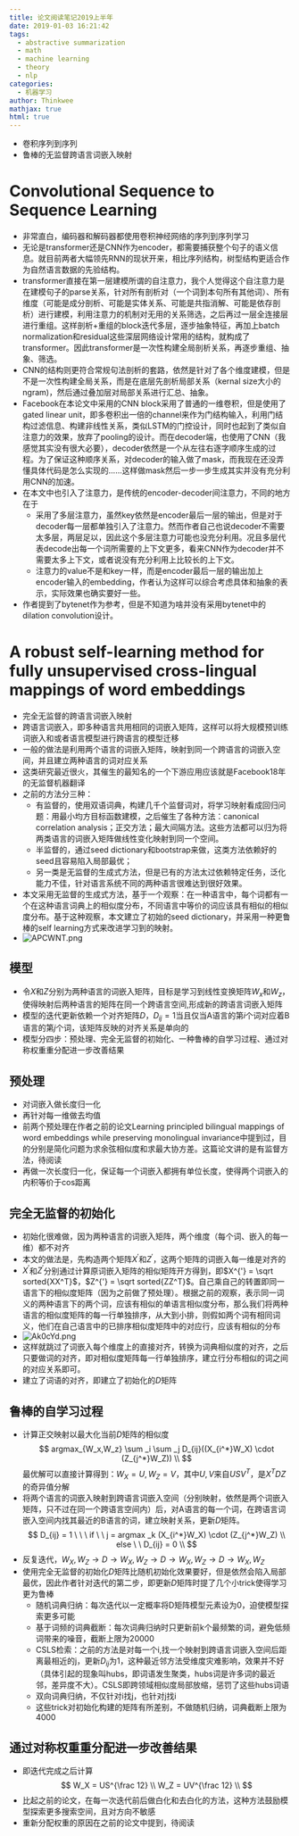 ```yaml
---
title: 论文阅读笔记2019上半年
date: 2019-01-03 16:21:42
tags:
  - abstractive summarization
  - math
  - machine learning
  -	theory
  -	nlp
categories:
  - 机器学习
author: Thinkwee
mathjax: true
html: true
---
```


-	卷积序列到序列
-	鲁棒的无监督跨语言词嵌入映射
<!--more--> 

# Convolutional Sequence to Sequence Learning
-	非常直白，编码器和解码器都使用卷积神经网络的序列到序列学习
-	无论是transformer还是CNN作为encoder，都需要捕获整个句子的语义信息。就目前两者大幅领先RNN的现状开来，相比序列结构，树型结构更适合作为自然语言数据的先验结构。
-	transformer直接在第一层建模所谓的自注意力，我个人觉得这个自注意力是在建模句子的parse关系，针对所有剖析对（一个词到本句所有其他词）、所有维度（可能是成分剖析、可能是实体关系、可能是共指消解、可能是依存剖析）进行建模，利用注意力的机制对无用的关系筛选，之后再过一层全连接层进行重组。这样剖析+重组的block迭代多层，逐步抽象特征，再加上batch normalization和residual这些深层网络设计常用的结构，就构成了transformer。因此transformer是一次性构建全局剖析关系，再逐步重组、抽象、筛选。
-	CNN的结构则更符合常规句法剖析的套路，依然是针对了各个维度建模，但是不是一次性构建全局关系，而是在底层先剖析局部关系（kernal size大小的ngram)，然后通过叠加层对局部关系进行汇总、抽象。
-	Facebook在本论文中采用的CNN block采用了普通的一维卷积，但是使用了gated linear unit，即多卷积出一倍的channel来作为门结构输入，利用门结构过滤信息、构建非线性关系，类似LSTM的门控设计，同时也起到了类似自注意力的效果，放弃了pooling的设计。而在decoder端，也使用了CNN（我感觉其实没有很大必要），decoder依然是一个从左往右逐字顺序生成的过程。为了保证这种顺序关系，对decoder的输入做了mask，而我现在还没弄懂具体代码是怎么实现的......这样做mask然后一步一步生成其实并没有充分利用CNN的加速。
-	在本文中也引入了注意力，是传统的encoder-decoder间注意力，不同的地方在于
	-	采用了多层注意力，虽然key依然是encoder最后一层的输出，但是对于decoder每一层都单独引入了注意力。然而作者自己也说decoder不需要太多层，两层足以，因此这个多层注意力可能也没充分利用。况且多层代表decode出每一个词所需要的上下文更多，看来CNN作为decoder并不需要太多上下文，或者说没有充分利用上比较长的上下文。
	-	注意力的value不是和key一样，而是encoder最后一层的输出加上encoder输入的embedding，作者认为这样可以综合考虑具体和抽象的表示，实际效果也确实要好一些。
-	作者提到了bytenet作为参考，但是不知道为啥并没有采用bytenet中的dilation convolution设计。

# A robust self-learning method for fully unsupervised cross-lingual mappings of word embeddings
-	完全无监督的跨语言词嵌入映射
-	跨语言词嵌入，即多种语言共用相同的词嵌入矩阵，这样可以将大规模预训练词嵌入和或者语言模型进行跨语言的模型迁移
-	一般的做法是利用两个语言的词嵌入矩阵，映射到同一个跨语言的词嵌入空间，并且建立两种语言的词对应关系
-	这类研究最近很火，其催生的最知名的一个下游应用应该就是Facebook18年的无监督机器翻译
-	之前的方法分三种：
	-	有监督的，使用双语词典，构建几千个监督词对，将学习映射看成回归问题：用最小均方目标函数建模，之后催生了各种方法：canonical correlation analysis；正交方法；最大间隔方法。这些方法都可以归为将两类语言的词嵌入矩阵做线性变化映射到同一个空间。
	-	半监督的，通过seed dictionary和bootstrap来做，这类方法依赖好的seed且容易陷入局部最优；
	-	另一类是无监督的生成式方法，但是已有的方法太过依赖特定任务，泛化能力不佳，针对语言系统不同的两种语言很难达到很好效果。
-	本文采用无监督的生成式方法，基于一个观察：在一种语言中，每个词都有一个在这种语言词典上的相似度分布，不同语言中等价的词应该具有相似的相似度分布。基于这种观察，本文建立了初始的seed dictionary，并采用一种更鲁棒的self learning方式来改进学习到的映射。
-	![APCWNT.png](https://s2.ax1x.com/2019/03/11/APCWNT.png)

## 模型
-	令$X$和$Z$分别为两种语言的词嵌入矩阵，目标是学习到线性变换矩阵$W_x$和$W_z$，使得映射后两种语言的矩阵在同一个跨语言空间,形成新的跨语言词嵌入矩阵
-	模型的迭代更新依赖一个对齐矩阵$D$，$D_{ij}=1$当且仅当A语言的第$i$个词对应着B语言的第$j$个词，该矩阵反映的对齐关系是单向的
-	模型分四步：预处理、完全无监督的初始化、一种鲁棒的自学习过程、通过对称权重重分配进一步改善结果

## 预处理
-	对词嵌入做长度归一化
-	再针对每一维做去均值
-	前两个预处理在作者之前的论文Learning principled bilingual mappings of word embeddings while preserving monolingual invariance中提到过，目的分别是简化问题为求余弦相似度和求最大协方差。这篇论文讲的是有监督方法，待阅读
-	再做一次长度归一化，保证每一个词嵌入都拥有单位长度，使得两个词嵌入的内积等价于cos距离

## 完全无监督的初始化
-	初始化很难做，因为两种语言的词嵌入矩阵，两个维度（每个词、嵌入的每一维）都不对齐
-	本文的做法是，先构造两个矩阵$X^{'}$和$Z^{'}$，这两个矩阵的词嵌入每一维是对齐的
-	$X^{'}$和$Z^{'}$分别通过计算原词嵌入矩阵的相似矩阵开方得到，即$X^{'} = \sqrt sorted{XX^T}$，$Z^{'} = \sqrt sorted{ZZ^T}$。自己乘自己的转置即同一语言下的相似度矩阵（因为之前做了预处理）。根据之前的观察，表示同一词义的两种语言下的两个词，应该有相似的单语言相似度分布，那么我们将两种语言的相似度矩阵的每一行单独排序，从大到小排，则假如两个词有相同词义，他们在自己语言中的已排序相似度矩阵中的对应行，应该有相似的分布
-	![Ak0cYd.png](https://s2.ax1x.com/2019/03/13/Ak0cYd.png)
-	这样就跳过了词嵌入每个维度上的直接对齐，转换为词典相似度的对齐，之后只要做词的对齐，即对相似度矩阵每一行单独排序，建立行分布相似的词之间的对应关系即可。
-	建立了词语的对齐，即建立了初始化的$D$矩阵

## 鲁棒的自学习过程
-	计算正交映射以最大化当前$D$矩阵的相似度
	$$
	argmax_{W_x,W_z} \sum _i \sum _j D_{ij}((X_{i^*}W_X) \cdot (Z_{j^*}W_Z)) \\
	$$
	最优解可以直接计算得到：$W_X=U,W_Z=V$，其中$U,V$来自$USV^T$，是$X^TDZ$的奇异值分解
-	将两个语言的词嵌入映射到跨语言词嵌入空间（分别映射，依然是两个词嵌入矩阵，只不过在同一个跨语言空间内）后，对A语言的每一个词，在跨语言词嵌入空间内找其最近的B语言的词，建立映射关系，更新$D$矩阵。
	$$
	D_{ij} = 1 \ \ \ if  \ \ j = argmax _k (X_{i^*}W_X) \cdot (Z_{j^*}W_Z) \\
	else \ \ D_{ij} = 0 \\
	$$
-	反复迭代，$W_X,W_Z \rightarrow D \rightarrow W_X,W_Z \rightarrow D \rightarrow W_X,W_Z \rightarrow D \rightarrow W_X,W_Z$
-	使用完全无监督的初始化$D$矩阵比随机初始化效果要好，但是依然会陷入局部最优，因此作者针对迭代的第二步，即更新$D$矩阵时提了几个小trick使得学习更为鲁棒
	-	随机词典归纳：每次迭代以一定概率将D矩阵模型元素设为0，迫使模型探索更多可能
	-	基于词频的词典截断：每次词典归纳时只更新前k个最频繁的词，避免低频词带来的噪音，截断上限为20000
	-	CSLS检索：之前的方法是对每一个i,找一个映射到跨语言词嵌入空间后距离最相近的j，更新$D_{ij}$为1，这种最近邻方法受维度灾难影响，效果并不好（具体引起的现象叫hubs，即词语发生聚类，hubs词是许多词的最近邻，差异度不大）。CSLS即跨领域相似度局部放缩，惩罚了这些hubs词语
	-	双向词典归纳，不仅针对i找j，也针对j找i
	-	这些trick对初始化构建的矩阵有所差别，不做随机归纳，词典截断上限为4000

## 通过对称权重重分配进一步改善结果
-	即迭代完成之后计算
	$$
	W_X = US^{\frac 12} \\
	W_Z = UV^{\frac 12} \\
	$$
-	比起之前的论文，在每一次迭代前后做白化和去白化的方法，这种方法鼓励模型探索更多搜索空间，且对方向不敏感
-	重新分配权重的原因在之前的论文中提到，待阅读